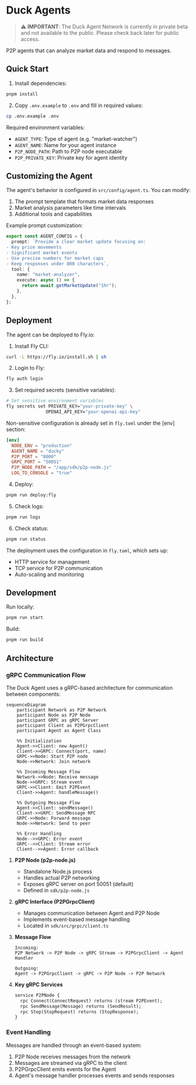 # Duck Agents

> ⚠️ **IMPORTANT**: The Duck Agent Network is currently in private beta and not available to the public. Please check back later for public access.

P2P agents that can analyze market data and respond to messages.

## Quick Start

1. Install dependencies:

```bash
pnpm install
```

2. Copy `.env.example` to `.env` and fill in required values:

```bash
cp .env.example .env
```

Required environment variables:

- `AGENT_TYPE`: Type of agent (e.g. "market-watcher")
- `AGENT_NAME`: Name for your agent instance
- `P2P_NODE_PATH`: Path to P2P node executable
- `P2P_PRIVATE_KEY`: Private key for agent identity

## Customizing the Agent

The agent's behavior is configured in `src/config/agent.ts`. You can modify:

1. The prompt template that formats market data responses
2. Market analysis parameters like time intervals
3. Additional tools and capabilities

Example prompt customization:

```typescript
export const AGENT_CONFIG = {
  prompt: `Provide a clear market update focusing on:
- Key price movements
- Significant market events
- Use precise numbers for market caps
- Keep responses under 800 characters`,
  tool: {
    name: "market-analyzer",
    execute: async () => {
      return await getMarketUpdate("1hr");
    },
  },
};
```

## Deployment

The agent can be deployed to Fly.io:

1. Install Fly CLI:

```bash
curl -L https://fly.io/install.sh | sh
```

2. Login to Fly:

```bash
fly auth login
```

3. Set required secrets (sensitive variables):

```bash
# Set sensitive environment variables
fly secrets set PRIVATE_KEY="your-private-key" \
               OPENAI_API_KEY="your-openai-api-key"
```

Non-sensitive configuration is already set in `fly.toml` under the [env] section:

```toml
[env]
  NODE_ENV = "production"
  AGENT_NAME = "ducky"
  P2P_PORT = "8000"
  GRPC_PORT = "50051"
  P2P_NODE_PATH = "/app/sdk/p2p-node.js"
  LOG_TO_CONSOLE = "true"
```

4. Deploy:

```bash
pnpm run deploy:fly
```

5. Check logs:

```bash
pnpm run logs
```

6. Check status:

```bash
pnpm run status
```

The deployment uses the configuration in `fly.toml`, which sets up:

- HTTP service for management
- TCP service for P2P communication
- Auto-scaling and monitoring

## Development

Run locally:

```bash
pnpm run start
```

Build:

```bash
pnpm run build
```

## Architecture

### gRPC Communication Flow

The Duck Agent uses a gRPC-based architecture for communication between components:

```mermaid
sequenceDiagram
    participant Network as P2P Network
    participant Node as P2P Node
    participant GRPC as gRPC Server
    participant Client as P2PGrpcClient
    participant Agent as Agent Class

    %% Initialization
    Agent->>Client: new Agent()
    Client->>GRPC: Connect(port, name)
    GRPC->>Node: Start P2P node
    Node->>Network: Join network

    %% Incoming Message Flow
    Network->>Node: Receive message
    Node->>GRPC: Stream event
    GRPC->>Client: Emit P2PEvent
    Client->>Agent: handleMessage()

    %% Outgoing Message Flow
    Agent->>Client: sendMessage()
    Client->>GRPC: SendMessage RPC
    GRPC->>Node: Forward message
    Node->>Network: Send to peer

    %% Error Handling
    Node-->>GRPC: Error event
    GRPC-->>Client: Stream error
    Client-->>Agent: Error callback
```

1. **P2P Node (p2p-node.js)**

   - Standalone Node.js process
   - Handles actual P2P networking
   - Exposes gRPC server on port 50051 (default)
   - Defined in `sdk/p2p-node.js`

2. **gRPC Interface (P2PGrpcClient)**

   - Manages communication between Agent and P2P Node
   - Implements event-based message handling
   - Located in `sdk/src/grpc/client.ts`

3. **Message Flow**

   ```
   Incoming:
   P2P Network -> P2P Node -> gRPC Stream -> P2PGrpcClient -> Agent Handler

   Outgoing:
   Agent -> P2PGrpcClient -> gRPC -> P2P Node -> P2P Network
   ```

4. **Key gRPC Services**
   ```protobuf
   service P2PNode {
     rpc Connect(ConnectRequest) returns (stream P2PEvent);
     rpc SendMessage(Message) returns (SendResult);
     rpc Stop(StopRequest) returns (StopResponse);
   }
   ```

### Event Handling

Messages are handled through an event-based system:

1. P2P Node receives messages from the network
2. Messages are streamed via gRPC to the client
3. P2PGrpcClient emits events for the Agent
4. Agent's message handler processes events and sends responses
